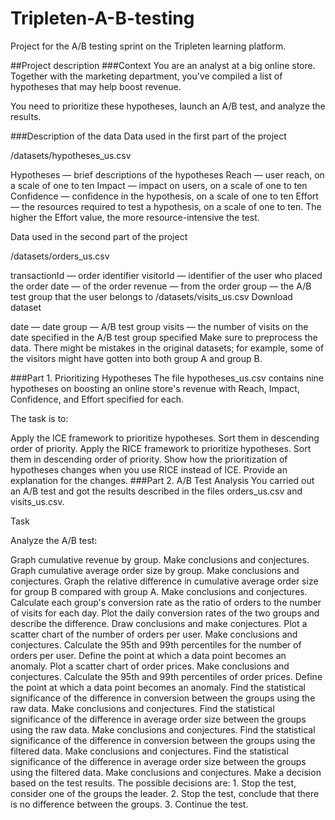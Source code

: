 # Tripleten-A-B-testing
Project for the A/B testing sprint on the Tripleten learning platform.

##Project description
###Context
You are an analyst at a big online store. Together with the marketing department, you've compiled a list of hypotheses that may help boost revenue. 

You need to prioritize these hypotheses, launch an A/B test, and analyze the results. 

###Description of the data
Data used in the first part of the project

/datasets/hypotheses_us.csv

Hypotheses — brief descriptions of the hypotheses
Reach — user reach, on a scale of one to ten
Impact — impact on users, on a scale of one to ten
Confidence — confidence in the hypothesis, on a scale of one to ten
Effort — the resources required to test a hypothesis, on a scale of one to ten. The higher the Effort value, the more resource-intensive the test.

Data used in the second part of the project

 /datasets/orders_us.csv 

transactionId — order identifier
visitorId — identifier of the user who placed the order
date — of the order
revenue — from the order
group — the A/B test group that the user belongs to
/datasets/visits_us.csv Download dataset

date — date
group — A/B test group
visits — the number of visits on the date specified in the A/B test group specified
Make sure to preprocess the data. There might be mistakes in the original datasets; for example, some of the visitors might have gotten into both group A and group B.

###Part 1. Prioritizing Hypotheses
The file hypotheses_us.csv contains nine hypotheses on boosting an online store's revenue with Reach, Impact, Confidence, and Effort specified for each.

The task is to:

Apply the ICE framework to prioritize hypotheses. Sort them in descending order of priority.
Apply the RICE framework to prioritize hypotheses. Sort them in descending order of priority.
Show how the prioritization of hypotheses changes when you use RICE instead of ICE. Provide an explanation for the changes.
###Part 2. A/B Test Analysis
You carried out an A/B test and got the results described in the files orders_us.csv and visits_us.csv.

Task

Analyze the A/B test:

Graph cumulative revenue by group. Make conclusions and conjectures.
Graph cumulative average order size by group. Make conclusions and conjectures.
Graph the relative difference in cumulative average order size for group B compared with group A. Make conclusions and conjectures.
Calculate each group's conversion rate as the ratio of orders to the number of visits for each day. Plot the daily conversion rates of the two groups and describe the difference. Draw conclusions and make conjectures.
Plot a scatter chart of the number of orders per user. Make conclusions and conjectures.
Calculate the 95th and 99th percentiles for the number of orders per user. Define the point at which a data point becomes an anomaly.
Plot a scatter chart of order prices. Make conclusions and conjectures.
Calculate the 95th and 99th percentiles of order prices. Define the point at which a data point becomes an anomaly.
Find the statistical significance of the difference in conversion between the groups using the raw data. Make conclusions and conjectures.
Find the statistical significance of the difference in average order size between the groups using the raw data. Make conclusions and conjectures.
Find the statistical significance of the difference in conversion between the groups using the filtered data. Make conclusions and conjectures.
Find the statistical significance of the difference in average order size between the groups using the filtered data. Make conclusions and conjectures.
Make a decision based on the test results. The possible decisions are: 1. Stop the test, consider one of the groups the leader. 2. Stop the test, conclude that there is no difference between the groups. 3. Continue the test.

